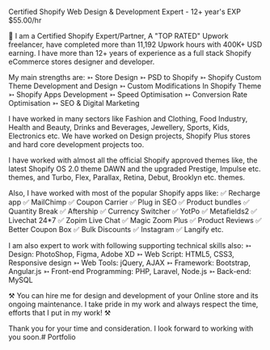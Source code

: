 Certified Shopify Web Design & Development Expert - 12+ year's EXP $55.00/hr

🙋 I am a Certified Shopify Expert/Partner, A "TOP RATED" Upwork freelancer, have completed more than 11,192 Upwork hours with 400K+ USD earning. I have more than 12+ years of experience as a full stack Shopify eCommerce stores designer and developer.

My main strengths are:
➳ Store Design
➳ PSD to Shopify
➳ Shopify Custom Theme Development and Design
➳ Custom Modifications In Shopify Theme
➳ Shopify Apps Development
➳ Speed Optimisation
➳ Conversion Rate Optimisation
➳ SEO & Digital Marketing

I have worked in many sectors like Fashion and Clothing, Food Industry, Health and Beauty, Drinks and Beverages, Jewellery, Sports, Kids, Electronics etc. We have worked on Design projects, Shopify Plus stores and hard core development projects too.

I have worked with almost all the official Shopify approved themes like, the latest Shopify OS 2.0 theme DAWN and the upgraded Prestige, Impulse etc. themes, and Turbo, Flex, Parallax, Retina, Debut, Brooklyn etc. themes.

Also, I have worked with most of the popular Shopify apps like:
✅ Recharge app
✅ MailChimp
✅ Coupon Carrier
✅ Plug in SEO
✅ Product bundles
✅ Quantity Break
✅ Aftership
✅ Currency Switcher
✅ YotPo
✅ Metafields2
✅ Livechat 24*7
✅ Zopim Live Chat
✅ Magic Zoom Plus
✅ Product Reviews
✅ Better Coupon Box
✅ Bulk Discounts
✅ Instagram
✅ Langify etc.

I am also expert to work with following supporting technical skills also:
➳ Design: PhotoShop, Figma, Adobe XD
➳ Web Script: HTML5, CSS3, Responsive design
➳ Web Tools: jQuery, AJAX
➳ Framework: Bootstrap, Angular.js
➳ Front-end Programming: PHP, Laravel, Node.js
➳ Back-end: MySQL

⚒ You can hire me for design and development of your Online store and its ongoing maintenance. I take pride in my work and always respect the time, efforts that I put in my work! ⚒

Thank you for your time and consideration. I look forward to working with you soon.# Portfolio
